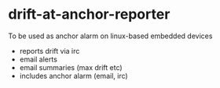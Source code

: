 # drift-at-anchor-reporter
To be used as anchor alarm on linux-based embedded devices
- reports drift via irc
- email alerts
- email summaries (max drift etc)
- includes anchor alarm (email, irc)
